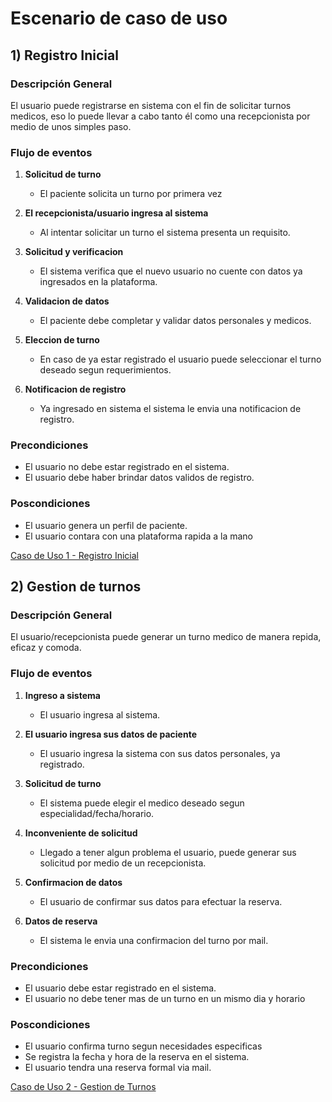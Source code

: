 # Escenario de caso de uso 

## 1) Registro Inicial

### Descripción General

El usuario puede registrarse en sistema con el fin de solicitar turnos medicos, eso lo puede llevar a cabo tanto él como una recepcionista por medio de unos simples paso.

### Flujo de eventos

1. **Solicitud de turno**  
   - El paciente solicita un turno por primera vez

2. **El recepcionista/usuario ingresa al sistema**  
   - Al intentar solicitar un turno el sistema presenta un requisito.  

3. **Solicitud y verificacion**  
   - El sistema verifica que el nuevo usuario no cuente con datos ya ingresados en la plataforma.

4. **Validacion de datos**  
   - El paciente debe completar y validar datos personales y medicos. 

5. **Eleccion de turno**  
   - En caso de ya estar registrado el usuario puede seleccionar el turno deseado segun requerimientos.
  
6. **Notificacion de registro**  
   - Ya ingresado en sistema el sistema le envia una notificacion de registro.
  
### Precondiciones

 - El usuario no debe estar registrado en el sistema.
 - El usuario debe haber brindar datos validos de registro.

### Poscondiciones 

 - El usuario genera un perfil de paciente.
 - El usuario contara con una plataforma rapida a la mano

[Caso de Uso 1 - Registro Inicial](https://docs.google.com/spreadsheets/d/1iDibAocPatfpSnckenbusRCkZAPGzphCoc3sMy9lmjA/edit?usp=sharing)


## 2) Gestion de turnos

### Descripción General

El usuario/recepcionista puede generar un turno medico de manera repida, eficaz y comoda.

### Flujo de eventos

1. **Ingreso a sistema**  
   - El usuario ingresa al sistema.

2. **El usuario ingresa sus datos de paciente**  
   - El usuario ingresa la sistema con sus datos personales, ya registrado.

3. **Solicitud de turno**  
   - El sistema puede elegir el medico deseado segun especialidad/fecha/horario.

4. **Inconveniente de solicitud**  
   - Llegado a tener algun problema el usuario, puede generar sus solicitud por medio de un recepcionista. 

5. **Confirmacion de datos**  
   - El usuario de confirmar sus datos para efectuar la reserva.
  
6. **Datos de reserva**  
   - El sistema le envia una confirmacion del turno por mail.
  
### Precondiciones

 - El usuario debe estar registrado en el sistema.
 - El usuario no debe tener mas de un turno en un mismo dia y horario

### Poscondiciones 

 - El usuario confirma turno segun necesidades especificas
 - Se registra la fecha y hora de la reserva en el sistema.
 - El usuario tendra una reserva formal via mail.

[Caso de Uso 2 - Gestion de Turnos](https://docs.google.com/spreadsheets/d/1YqXoRkZ8ns9GaxsD1G4IxjYA0E8N67veo2R2syTCskc/edit?usp=sharing)

   


